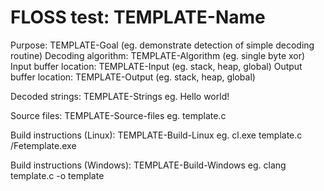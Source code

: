 # FLOSS test: TEMPLATE-Name

Purpose: TEMPLATE-Goal (eg. demonstrate detection of simple decoding routine)
Decoding algorithm: TEMPLATE-Algorithm (eg. single byte xor)
Input buffer location: TEMPLATE-Input (eg. stack, heap, global)
Output buffer location: TEMPLATE-Output (eg. stack, heap, global)

Decoded strings:
TEMPLATE-Strings
eg. Hello world!

Source files:
TEMPLATE-Source-files
eg. template.c

Build instructions (Linux):
TEMPLATE-Build-Linux
eg. cl.exe template.c /Fetemplate.exe

Build instructions (Windows):
TEMPLATE-Build-Windows
eg. clang template.c -o template
